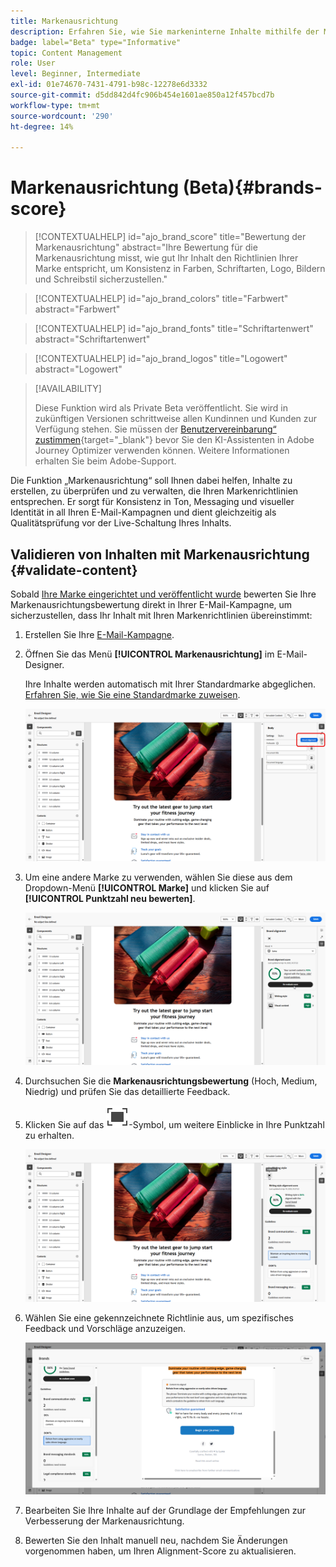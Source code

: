 ```yaml
---
title: Markenausrichtung
description: Erfahren Sie, wie Sie markeninterne Inhalte mithilfe der Markenbewertung erstellen, validieren und verwalten können.
badge: label="Beta" type="Informative"
topic: Content Management
role: User
level: Beginner, Intermediate
exl-id: 01e74670-7431-4791-b98c-12278e6d3332
source-git-commit: d5dd842d4fc906b454e1601ae850a12f457bcd7b
workflow-type: tm+mt
source-wordcount: '290'
ht-degree: 14%

---
```


# Markenausrichtung (Beta){#brands-score}

>[!CONTEXTUALHELP]
>id="ajo_brand_score"
>title="Bewertung der Markenausrichtung"
>abstract="Ihre Bewertung für die Markenausrichtung misst, wie gut Ihr Inhalt den Richtlinien Ihrer Marke entspricht, um Konsistenz in Farben, Schriftarten, Logo, Bildern und Schreibstil sicherzustellen."

>[!CONTEXTUALHELP]
>id="ajo_brand_colors"
>title="Farbwert"
>abstract="Farbwert"

>[!CONTEXTUALHELP]
>id="ajo_brand_fonts"
>title="Schriftartenwert"
>abstract="Schriftartenwert"

>[!CONTEXTUALHELP]
>id="ajo_brand_logos"
>title="Logowert"
>abstract="Logowert"

>[!AVAILABILITY]
>
>Diese Funktion wird als Private Beta veröffentlicht. Sie wird in zukünftigen Versionen schrittweise allen Kundinnen und Kunden zur Verfügung stehen.
>Sie müssen der [Benutzervereinbarung“ zustimmen](https://www.adobe.com/de/legal/licenses-terms/adobe-dx-gen-ai-user-guidelines.html){target="_blank"} bevor Sie den KI-Assistenten in Adobe Journey Optimizer verwenden können. Weitere Informationen erhalten Sie beim Adobe-Support.

Die Funktion „Markenausrichtung“ soll Ihnen dabei helfen, Inhalte zu erstellen, zu überprüfen und zu verwalten, die Ihren Markenrichtlinien entsprechen. Er sorgt für Konsistenz in Ton, Messaging und visueller Identität in all Ihren E-Mail-Kampagnen und dient gleichzeitig als Qualitätsprüfung vor der Live-Schaltung Ihres Inhalts.

## Validieren von Inhalten mit Markenausrichtung {#validate-content}

Sobald [Ihre Marke eingerichtet und veröffentlicht wurde](brands.md) bewerten Sie Ihre Markenausrichtungsbewertung direkt in Ihrer E-Mail-Kampagne, um sicherzustellen, dass Ihr Inhalt mit Ihren Markenrichtlinien übereinstimmt:

1. Erstellen Sie Ihre [E-Mail-Kampagne](../campaigns/create-campaign.md).

1. Öffnen Sie das Menü **[!UICONTROL Markenausrichtung]** im E-Mail-Designer.

   Ihre Inhalte werden automatisch mit Ihrer Standardmarke abgeglichen. [Erfahren Sie, wie Sie eine Standardmarke zuweisen](brands.md).

   ![](assets/brand-score-1.png)

1. Um eine andere Marke zu verwenden, wählen Sie diese aus dem Dropdown-Menü **[!UICONTROL Marke]** und klicken Sie auf **[!UICONTROL Punktzahl neu bewerten]**.

   ![](assets/brand-score-2.png)

1. Durchsuchen Sie die **Markenausrichtungsbewertung** (Hoch, Medium, Niedrig) und prüfen Sie das detaillierte Feedback.

1. Klicken Sie auf das ![Tauchbild-Alternativtext](assets/do-not-localize/Smock_FullScreen_18_N.svg "Vollbild")-Symbol, um weitere Einblicke in Ihre Punktzahl zu erhalten.

   ![](assets/brand-score-3.png)

1. Wählen Sie eine gekennzeichnete Richtlinie aus, um spezifisches Feedback und Vorschläge anzuzeigen.

   ![](assets/brand-score-4.png)

1. Bearbeiten Sie Ihre Inhalte auf der Grundlage der Empfehlungen zur Verbesserung der Markenausrichtung.

1. Bewerten Sie den Inhalt manuell neu, nachdem Sie Änderungen vorgenommen haben, um Ihren Alignment-Score zu aktualisieren.
